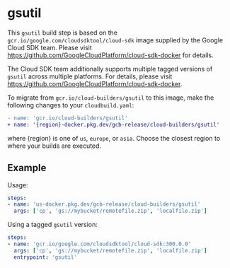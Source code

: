 # gsutil

This `gsutil` build step is based on the
`gcr.io/google.com/cloudsdktool/cloud-sdk` image supplied by the Google Cloud
SDK team.  Please visit https://github.com/GoogleCloudPlatform/cloud-sdk-docker
for details.

The Cloud SDK team additionally supports multiple tagged versions of `gsutil`
across multiple platforms. For details, please visit
https://github.com/GoogleCloudPlatform/cloud-sdk-docker.

To migrate from `gcr.io/cloud-builders/gsutil` to this image, make the following
changes to your `cloudbuild.yaml`:

```diff
- name: 'gcr.io/cloud-builders/gsutil'
+ name: '{region}-docker.pkg.dev/gcb-release/cloud-builders/gsutil'
```

where {region} is one of `us`, `europe`, or `asia`. Choose the closest region to
where your builds are executed.

## Example

Usage:

```yaml
steps:
- name: 'us-docker.pkg.dev/gcb-release/cloud-builders/gsutil'
  args: ['cp', 'gs://mybucket/remotefile.zip', 'localfile.zip']
```

Using a tagged `gsutil` version:
```yaml
steps:
- name: 'gcr.io/google.com/cloudsdktool/cloud-sdk:300.0.0'
  args: ['cp', 'gs://mybucket/remotefile.zip', 'localfile.zip']
  entrypoint: 'gsutil'
```
